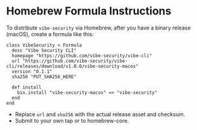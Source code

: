 # Homebrew Formula Instructions

To distribute `vibe-security` via Homebrew, after you have a binary release (macOS), create a formula like this:

```
class VibeSecurity < Formula
  desc "Vibe Security CLI"
  homepage "https://github.com/vibe-security/vibe-cli"
  url "https://github.com/vibe-security/vibe-cli/releases/download/v1.0.0/vibe-security-macos"
  version "0.1.1"
  sha256 "PUT_SHA256_HERE"

  def install
    bin.install "vibe-security-macos" => "vibe-security"
  end
end
```

- Replace `url` and `sha256` with the actual release asset and checksum.
- Submit to your own tap or to homebrew-core.
